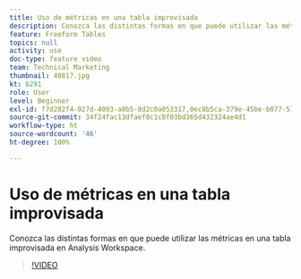 ```yaml
---
title: Uso de métricas en una tabla improvisada
description: Conozca las distintas formas en que puede utilizar las métricas en una tabla improvisada en Analysis Workspace.
feature: Freeform Tables
topics: null
activity: use
doc-type: feature video
team: Technical Marketing
thumbnail: 40817.jpg
kt: 6291
role: User
level: Beginner
exl-id: f7d282f4-027d-4093-a0b5-8d2c0a053317,0ec8b5ca-379e-45be-b077-514af318f42a
source-git-commit: 34f24fac13dfaef0c1c8f03bd365d432324ae4d1
workflow-type: ht
source-wordcount: '46'
ht-degree: 100%

---
```


# Uso de métricas en una tabla improvisada

Conozca las distintas formas en que puede utilizar las métricas en una tabla improvisada en Analysis Workspace.

>[!VIDEO](https://video.tv.adobe.com/v/40817/?quality=12&learn=on)
